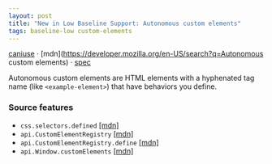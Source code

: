 ```yaml
---
layout: post
title: "New in Low Baseline Support: Autonomous custom elements"
tags: baseline-low custom-elements
---
```


[caniuse](https://caniuse.com/?search=autonomous-custom-elements) · [mdn](https://developer.mozilla.org/en-US/search?q=Autonomous custom elements) · [spec](https://html.spec.whatwg.org/multipage/custom-elements.html#autonomous-custom-element)

Autonomous custom elements are HTML elements with a hyphenated tag name (like `<example-element>`) that have behaviors you define.

### Source features

- ``css.selectors.defined`` [[mdn]](https://developer.mozilla.org/en-US/search?q=css.selectors.defined)
- ``api.CustomElementRegistry`` [[mdn]](https://developer.mozilla.org/en-US/search?q=api.CustomElementRegistry)
- ``api.CustomElementRegistry.define`` [[mdn]](https://developer.mozilla.org/en-US/search?q=api.CustomElementRegistry.define)
- ``api.Window.customElements`` [[mdn]](https://developer.mozilla.org/en-US/search?q=api.Window.customElements)
